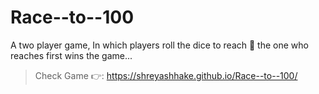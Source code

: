 # Race--to--100
A two player game, In which players roll the dice to reach 💯 the one who reaches first wins the game...

> Check Game 👉: https://shreyashhake.github.io/Race--to--100/
